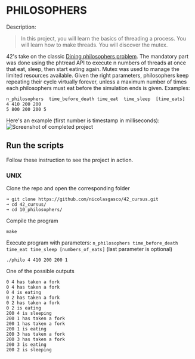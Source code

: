 # PHILOSOPHERS

Description:
> In this project, you will learn the basics of threading a process. You will learn how to make threads. You will discover the mutex.


42's take on the classic [Dining philosophers problem](https://en.wikipedia.org/wiki/Dining_philosophers_problem). The mandatory part was done using the phtread API to execute n numbers of threads at once that eat, sleep, then start eating again. Mutex was used to manage the limited resources available.
Given the right parameters, philosophers keep repeating their cycle virtually forever, unless a maximum number of times each philosophers must eat before the simulation ends is given.
Examples:

```
n_philosophers  time_before_death time_eat  time_sleep  [time_eats]
4 410 200 200
5 800 200 200 5
```

Here's an example (first number is timestamp in milliseconds):
![Screenshot of completed project](https://res.cloudinary.com/ngasco/image/upload/v1639432723/42/Screenshot_from_2021-12-13_22-57-45_jy9pa7.png "Screenshot of Philosophers")
## Run the scripts

Follow these instruction to see the project in action.

### UNIX
Clone the repo and open the corresponding folder
```
➜ git clone https://github.com/nicolasgasco/42_cursus.git
➜ cd 42_cursus/
➜ cd 10_philosophers/
```
Compile the program
```
make
```
Execute program with parameters: `n_philosophers time_before_death time_eat time_sleep [numbers_of_eats]` (last parameter is optional)
```
./philo 4 410 200 200 1
```
One of the possible outputs 
```
0 4 has taken a fork
0 4 has taken a fork
0 4 is eating
0 2 has taken a fork
0 2 has taken a fork
0 2 is eating
200 4 is sleeping
200 1 has taken a fork
200 1 has taken a fork
200 1 is eating
200 3 has taken a fork
200 3 has taken a fork
200 3 is eating
200 2 is sleeping
```
